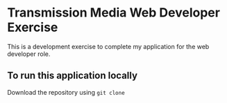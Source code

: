 # Transmission Media Web Developer Exercise
This is a development exercise to complete my application for the web developer role.
## To run this application locally
Download the repository using 
`git clone `
